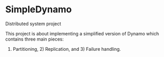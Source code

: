 # SimpleDynamo
Distributed system project

This project is about implementing a simplified version of Dynamo which contains three main pieces: 
1) Partitioning, 2) Replication, and 3) Failure handling.
